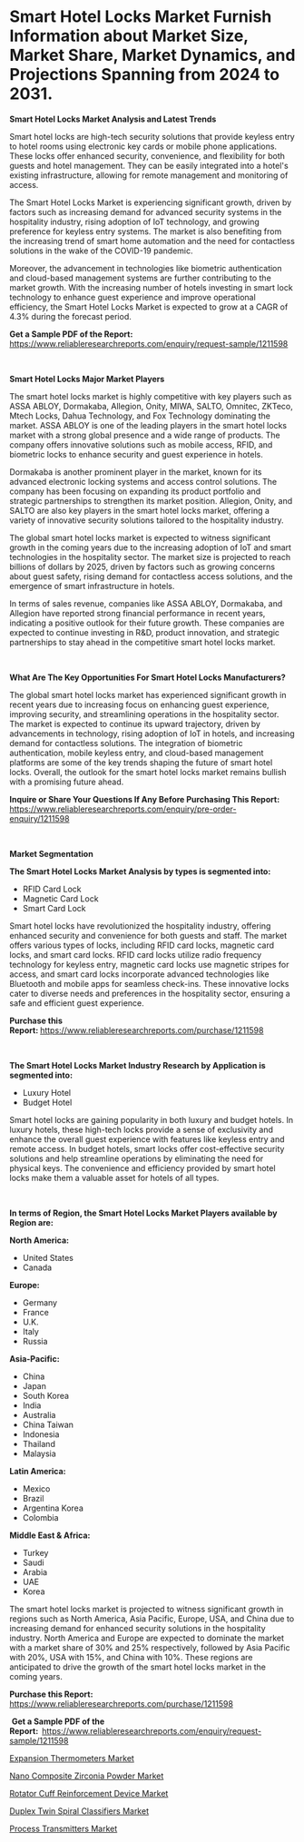 <p><h1>Smart Hotel Locks Market Furnish Information about Market Size, Market Share, Market Dynamics, and Projections Spanning from 2024 to 2031.</h1></p><p><strong>Smart Hotel Locks Market Analysis and Latest Trends</strong></p>
<p><p>Smart hotel locks are high-tech security solutions that provide keyless entry to hotel rooms using electronic key cards or mobile phone applications. These locks offer enhanced security, convenience, and flexibility for both guests and hotel management. They can be easily integrated into a hotel's existing infrastructure, allowing for remote management and monitoring of access.</p><p>The Smart Hotel Locks Market is experiencing significant growth, driven by factors such as increasing demand for advanced security systems in the hospitality industry, rising adoption of IoT technology, and growing preference for keyless entry systems. The market is also benefiting from the increasing trend of smart home automation and the need for contactless solutions in the wake of the COVID-19 pandemic.</p><p>Moreover, the advancement in technologies like biometric authentication and cloud-based management systems are further contributing to the market growth. With the increasing number of hotels investing in smart lock technology to enhance guest experience and improve operational efficiency, the Smart Hotel Locks Market is expected to grow at a CAGR of 4.3% during the forecast period.</p></p>
<p><strong>Get a Sample PDF of the Report:&nbsp;</strong> <a href="https://www.reliableresearchreports.com/enquiry/request-sample/1211598">https://www.reliableresearchreports.com/enquiry/request-sample/1211598</a></p>
<p>&nbsp;</p>
<p><strong>Smart Hotel Locks Major Market Players</strong></p>
<p><p>The smart hotel locks market is highly competitive with key players such as ASSA ABLOY, Dormakaba, Allegion, Onity, MIWA, SALTO, Omnitec, ZKTeco, Mtech Locks, Dahua Technology, and Fox Technology dominating the market. ASSA ABLOY is one of the leading players in the smart hotel locks market with a strong global presence and a wide range of products. The company offers innovative solutions such as mobile access, RFID, and biometric locks to enhance security and guest experience in hotels.</p><p>Dormakaba is another prominent player in the market, known for its advanced electronic locking systems and access control solutions. The company has been focusing on expanding its product portfolio and strategic partnerships to strengthen its market position. Allegion, Onity, and SALTO are also key players in the smart hotel locks market, offering a variety of innovative security solutions tailored to the hospitality industry.</p><p>The global smart hotel locks market is expected to witness significant growth in the coming years due to the increasing adoption of IoT and smart technologies in the hospitality sector. The market size is projected to reach billions of dollars by 2025, driven by factors such as growing concerns about guest safety, rising demand for contactless access solutions, and the emergence of smart infrastructure in hotels.</p><p>In terms of sales revenue, companies like ASSA ABLOY, Dormakaba, and Allegion have reported strong financial performance in recent years, indicating a positive outlook for their future growth. These companies are expected to continue investing in R&D, product innovation, and strategic partnerships to stay ahead in the competitive smart hotel locks market.</p></p>
<p>&nbsp;</p>
<p><strong>What Are The Key Opportunities For Smart Hotel Locks Manufacturers?</strong></p>
<p><p>The global smart hotel locks market has experienced significant growth in recent years due to increasing focus on enhancing guest experience, improving security, and streamlining operations in the hospitality sector. The market is expected to continue its upward trajectory, driven by advancements in technology, rising adoption of IoT in hotels, and increasing demand for contactless solutions. The integration of biometric authentication, mobile keyless entry, and cloud-based management platforms are some of the key trends shaping the future of smart hotel locks. Overall, the outlook for the smart hotel locks market remains bullish with a promising future ahead.</p></p>
<p><strong>Inquire or Share Your Questions If Any Before Purchasing This Report:</strong> <a href="https://www.reliableresearchreports.com/enquiry/pre-order-enquiry/1211598">https://www.reliableresearchreports.com/enquiry/pre-order-enquiry/1211598</a></p>
<p>&nbsp;</p>
<p><strong>Market Segmentation</strong></p>
<p><strong>The Smart Hotel Locks Market Analysis by types is segmented into:</strong></p>
<p><ul><li>RFID Card Lock</li><li>Magnetic Card Lock</li><li>Smart Card Lock</li></ul></p>
<p><p>Smart hotel locks have revolutionized the hospitality industry, offering enhanced security and convenience for both guests and staff. The market offers various types of locks, including RFID card locks, magnetic card locks, and smart card locks. RFID card locks utilize radio frequency technology for keyless entry, magnetic card locks use magnetic stripes for access, and smart card locks incorporate advanced technologies like Bluetooth and mobile apps for seamless check-ins. These innovative locks cater to diverse needs and preferences in the hospitality sector, ensuring a safe and efficient guest experience.</p></p>
<p><strong>Purchase this Report:&nbsp;</strong><a href="https://www.reliableresearchreports.com/purchase/1211598">https://www.reliableresearchreports.com/purchase/1211598</a></p>
<p>&nbsp;</p>
<p><strong>The Smart Hotel Locks Market Industry Research by Application is segmented into:</strong></p>
<p><ul><li>Luxury Hotel</li><li>Budget Hotel</li></ul></p>
<p><p>Smart hotel locks are gaining popularity in both luxury and budget hotels. In luxury hotels, these high-tech locks provide a sense of exclusivity and enhance the overall guest experience with features like keyless entry and remote access. In budget hotels, smart locks offer cost-effective security solutions and help streamline operations by eliminating the need for physical keys. The convenience and efficiency provided by smart hotel locks make them a valuable asset for hotels of all types.</p></p>
<p>&nbsp;</p>
<p><strong>In terms of Region, the Smart Hotel Locks Market Players available by Region are:</strong></p>
<p>
    <p> <strong> North America: </strong>
        <ul>
            <li>United States</li>
            <li>Canada</li>
        </ul>
        </p> 
    <p> <strong> Europe: </strong>
        <ul>
            <li>Germany</li>
            <li>France</li>
            <li>U.K.</li>
            <li>Italy</li>
            <li>Russia</li>
        </ul>
        </p> 
    <p> <strong> Asia-Pacific: </strong>
        <ul>
            <li>China</li>
            <li>Japan</li>
            <li>South Korea</li>
            <li>India</li>
            <li>Australia</li>
            <li>China Taiwan</li>
            <li>Indonesia</li>
            <li>Thailand</li>
            <li>Malaysia</li>
        </ul>
        </p> 
    <p> <strong> Latin America: </strong>
        <ul>
            <li>Mexico</li>
            <li>Brazil</li>
            <li>Argentina Korea</li>
            <li>Colombia</li>
        </ul>
        </p> 
    <p> <strong> Middle East & Africa: </strong>
        <ul>
            <li>Turkey</li>
            <li>Saudi</li>
            <li>Arabia</li>
            <li>UAE</li>
            <li>Korea</li>
        </ul>
    </p>
    </p>
<p><p>The smart hotel locks market is projected to witness significant growth in regions such as North America, Asia Pacific, Europe, USA, and China due to increasing demand for enhanced security solutions in the hospitality industry. North America and Europe are expected to dominate the market with a market share of 30% and 25% respectively, followed by Asia Pacific with 20%, USA with 15%, and China with 10%. These regions are anticipated to drive the growth of the smart hotel locks market in the coming years.</p></p>
<p><strong>Purchase this Report: </strong><a href="https://www.reliableresearchreports.com/purchase/1211598">https://www.reliableresearchreports.com/purchase/1211598</a></p>
<p>&nbsp;<strong>Get a Sample PDF of the Report:&nbsp;&nbsp;</strong><a href="https://www.reliableresearchreports.com/enquiry/request-sample/1211598">https://www.reliableresearchreports.com/enquiry/request-sample/1211598</a></p>
<p><strong></strong></p>
<p><p><a href="https://github.com/arionmp/Market-Research-Report-List-2/blob/main/expansion-thermometers-market.md">Expansion Thermometers Market</a></p><p><a href="https://medium.com/@paulmcglynn6456/nano-composite-zirconia-powder-market-size-and-market-trends-complete-industry-overview-2024-to-0702d87d7484">Nano Composite Zirconia Powder Market</a></p><p><a href="https://medium.com/@bethelokon998/rotator-cuff-reinforcement-device-market-insights-into-market-cagr-market-trends-and-growth-f5b393d0aee0">Rotator Cuff Reinforcement Device Market</a></p><p><a href="https://medium.com/@bethelokon998/duplex-twin-spiral-classifiers-market-size-and-market-trends-complete-industry-overview-2024-to-88bc8c43a162">Duplex Twin Spiral Classifiers Market</a></p><p><a href="https://github.com/pgtimber/Market-Research-Report-List-1/blob/main/process-transmitters-market.md">Process Transmitters Market</a></p></p>